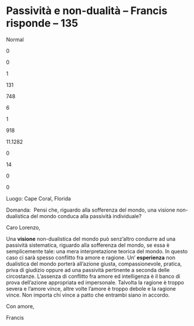 # Passività e non-dualità – Francis risponde – 135

Normal

0

0

1

131

748

6

1

918

11.1282

0

14

0

0

Luogo: Cape Coral, Florida

Domanda:  Pensi che, riguardo alla sofferenza del mondo, una visione non-dualistica del mondo conduca alla passività individuale?

Caro Lorenzo,

Una **visione** non-dualistica del mondo può senz’altro condurre ad una passività sistematica, riguardo alla sofferenza del mondo, se essa è semplicemente tale: una mera interpretazione teorica del mondo. In questo caso ci sarà spesso conflitto fra amore e ragione. Un’ **esperienza** non dualistica del mondo porterà all’azione giusta, compassionevole, pratica, priva di giudizio oppure ad una passività pertinente a seconda delle circostanze. L’assenza di conflitto fra amore ed intelligenza è il banco di prova dell’azione appropriata ed impersonale. Talvolta la ragione è troppo severa e l’amore vince, altre volte l’amore è troppo debole e la ragione vince. Non importa chi vince a patto che entrambi siano in accordo.

Con amore,

Francis

